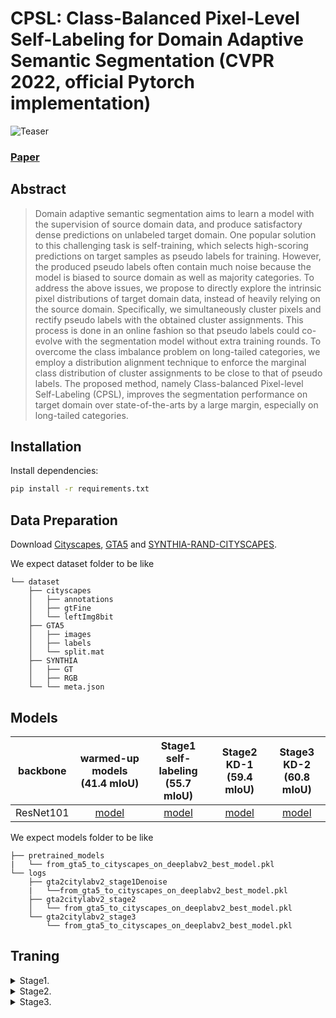# CPSL: Class-Balanced Pixel-Level Self-Labeling for Domain Adaptive Semantic Segmentation (CVPR 2022, official Pytorch implementation)

![Teaser](docs/overview.png)

### [Paper](https://arxiv.org/abs/2203.09744)

## Abstract
>Domain adaptive semantic segmentation aims to learn a model with the supervision of source domain data, and produce satisfactory dense predictions on unlabeled target domain. One popular solution to this challenging task is self-training, which selects high-scoring predictions on target samples as pseudo labels for training. However, the produced pseudo labels often contain much noise because the model is biased to source domain as well as majority categories. To address the above issues, we propose to directly explore the intrinsic pixel distributions of target domain data, instead of heavily relying on the source domain. Specifically, we simultaneously cluster pixels and rectify pseudo labels with the obtained cluster assignments. This process is done in an online fashion so that pseudo labels could co-evolve with the segmentation model without extra training rounds. To overcome the class imbalance problem on long-tailed categories, we employ a distribution alignment technique to enforce the marginal class distribution of cluster assignments to be close to that of pseudo labels. The proposed method, namely Class-balanced Pixel-level Self-Labeling (CPSL), improves the segmentation performance on target domain over state-of-the-arts by a large margin, especially on long-tailed categories.

## Installation
Install dependencies:
```bash
pip install -r requirements.txt
```
## Data Preparation 
Download [Cityscapes](https://www.cityscapes-dataset.com/), [GTA5](https://download.visinf.tu-darmstadt.de/data/from_games/) and [SYNTHIA-RAND-CITYSCAPES](http://synthia-dataset.net/downloads/).

We expect dataset folder to be like
```
└── dataset
    ├── cityscapes
    │   ├── annotations
    │   ├── gtFine
    │   └── leftImg8bit
    ├── GTA5
    │   ├── images
    │   ├── labels
    │   └── split.mat
    ├── SYNTHIA
    │   ├── GT
    │   ├── RGB
    └── └── meta.json

```

## Models
| backbone  | warmed-up models (41.4 mIoU) | Stage1 self-labeling (55.7 mIoU) |  Stage2 KD-1 (59.4 mIoU) | Stage3 KD-2 (60.8 mIoU) |
|:----------:|:------:|:----:|:----:|:----:|
| ResNet101 | [model](https://drive.google.com/file/d/1g6J1PpX1mYorNWGcj9mbnvpK8WNQMMDG/view?usp=sharing) | [model](https://drive.google.com/file/d/1NMcdUUBzwdhosGdiIFJZUll_p9nQ-i5O/view?usp=sharing) | [model](https://drive.google.com/file/d/1OkKjlDRRzOYLWUETHLo55YMqKf0O8ySy/view?usp=sharing) | [model](https://drive.google.com/file/d/1ImTM4aBk0STMXCmJiQs1HWmEBKeL4xs4/view?usp=sharing) | 

We expect models folder to be like
```
├── pretrained_models
|   └── from_gta5_to_cityscapes_on_deeplabv2_best_model.pkl
└── logs
    ├── gta2citylabv2_stage1Denoise
    |   └──from_gta5_to_cityscapes_on_deeplabv2_best_model.pkl
    ├── gta2citylabv2_stage2
    │   └── from_gta5_to_cityscapes_on_deeplabv2_best_model.pkl
    └── gta2citylabv2_stage3
        └── from_gta5_to_cityscapes_on_deeplabv2_best_model.pkl

```
 
  
## Traning


<details>
    <summary>
        Stage1.
    </summary>
    
    - **Stage1.**
    
    *Generate soft pseudo label.
    ```bash
    python generate_pseudo_label.py --name gta2citylabv2_warmup_soft --soft --resume_path  \
    ./pretrained_models/from_gta5_to_cityscapes_on_deeplabv2_best_model.pkl --no_droplast
    ```
    *Calculate prototypes for weight initialization.
    ```bash
    python calc_prototype.py --resume_path \
    ./pretrained_models/from_gta5_to_cityscapes_on_deeplabv2_best_model.pkl
    ```
    *Calculate class distribution.
    ```bash
    python generate_class_distribution.py --name gta2citylabv2_warmup_soft --soft \
    --resume_path  ./pretrained_models/from_gta5_to_cityscapes_on_deeplabv2_best_model.pkl --no_droplast --class_balance
    ```
    *Calculate class distribution.
    ```train stage1
    python train.py --name gta2citylabv2_stage1Denoise --used_save_pseudo --ema --proto_rectify\
    --path_soft Pseudo/gta2citylabv2_warmup_soft \
    --resume_path ./pretrained_models/from_gta5_to_cityscapes_on_deeplabv2_best_model.pkl \
    --rce --proto_consistW 5 --SL_lambda 0.1
    ```

   </details>
   
<details>
    <summary>
        Stage2.
    </summary>
    
    - **Stage2.**
    
    * Generate soft pseudo label.
    ```bash
    python generate_pseudo_label.py --name gta2citylabv2_stage1Denoise --flip \
    --resume_path ./logs/gta2citylabv2_stage1Denoise/from_gta5_to_cityscapes_on_deeplabv2_best_model.pkl --no_droplast
    ```   
    * train stage2.
    ```bash
    python train.py --name gta2citylabv2_stage2 --stage stage2 --used_save_pseudo \
    --path_LP Pseudo/gta2citylabv2_stage1Denoise \
    --resume_path ./logs/gta2citylabv2_stage1Denoise/from_gta5_to_cityscapes_on_deeplabv2_best_model.pkl \
    --S_pseudo 1 --threshold 0.95 --distillation 1 --finetune --lr 6e-4 --student_init simclr --bn_clr --no_resume
    ```   
</details>

<details>
    <summary>
        Stage3.
    </summary>
    
- **Stage3.**

    * Generate soft pseudo label.
    ```bash
    python generate_pseudo_label.py --name gta2citylabv2_stage2 --flip \
    --resume_path ./logs/gta2citylabv2_stage1Denoise/from_gta5_to_cityscapes_on_deeplabv2_best_model.pkl --no_droplast\
    --bn_clr --student_init simclr
    ```   
    * train stage3.
    ```bash
    python train.py --name gta2citylabv2_stage3 --stage stage3 --used_save_pseudo \
    --path_LP Pseudo/gta2citylabv2_stage2 \
    --resume_path ./logs/gta2citylabv2_stage2/from_gta5_to_cityscapes_on_deeplabv2_best_model.pkl \
    --S_pseudo 1 --threshold 0.95 --distillation 1 --finetune --lr 6e-4 --student_init simclr --bn_clr --ema_bn
    ```  
</details>
    
    

